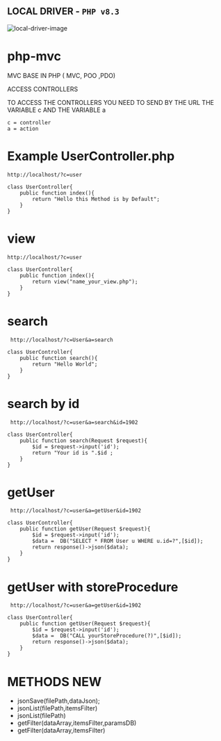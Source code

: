 ## LOCAL DRIVER - `PHP v8.3`

![local-driver-image](https://github.com/Procamaronex/local-driver-php/assets/143845624/98cf01a6-ce1f-4eed-9531-c64a881f69da)




# php-mvc
MVC BASE IN PHP ( MVC, POO ,PDO)


ACCESS CONTROLLERS

TO ACCESS THE CONTROLLERS YOU NEED TO SEND BY THE URL
THE VARIABLE c AND THE VARIABLE a

    c = controller
    a = action

# Example UserController.php

    http://localhost/?c=user

    class UserController{
        public function index(){
            return "Hello this Method is by Default";
        }
    }
# view

    http://localhost/?c=user

    class UserController{
        public function index(){
            return view("name_your_view.php");
        }
    }
# search

     http://localhost/?c=User&a=search

    class UserController{
        public function search(){
            return "Hello World";
        }
    }
# search by id

     http://localhost/?c=user&a=search&id=1902

    class UserController{
        public function search(Request $request){
            $id = $request->input('id');
            return "Your id is ".$id ;
        }
    }
# getUser

     http://localhost/?c=user&a=getUser&id=1902

    class UserController{
        public function getUser(Request $request){
            $id = $request->input('id');
            $data =  DB("SELECT * FROM User u WHERE u.id=?",[$id]);
            return response()->json($data);
        }
    }
# getUser with storeProcedure

     http://localhost/?c=user&a=getUser&id=1902

    class UserController{
        public function getUser(Request $request){
            $id = $request->input('id');
            $data =  DB("CALL yourStoreProcedure(?)",[$id]);
            return response()->json($data);
        }
    }

# METHODS NEW 
* jsonSave(filePath,dataJson);
* jsonList(filePath,itemsFilter)
* jsonList(filePath)
* getFilter(dataArray,itemsFilter,paramsDB)
* getFilter(dataArray,itemsFilter)
